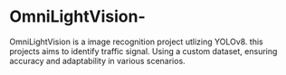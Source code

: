 # OmniLightVision-
OmniLightVision is a image recognition project utlizing YOLOv8. this projects aims to identify traffic signal. Using a custom dataset, ensuring accuracy and adaptability in various scenarios.
